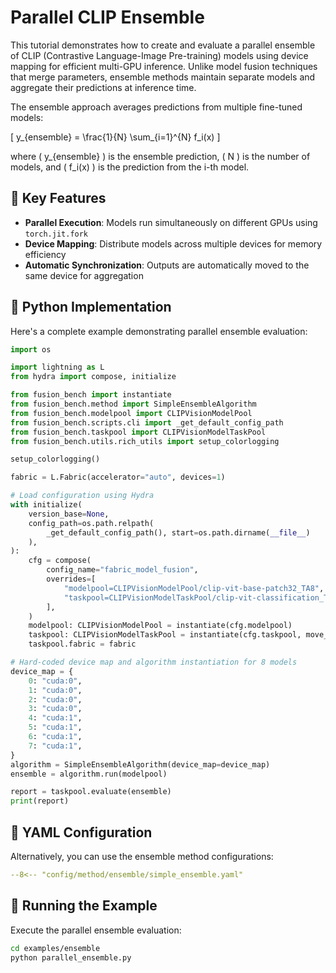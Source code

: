 # Parallel CLIP Ensemble

This tutorial demonstrates how to create and evaluate a parallel ensemble of CLIP (Contrastive Language-Image Pre-training) models using device mapping for efficient multi-GPU inference. Unlike model fusion techniques that merge parameters, ensemble methods maintain separate models and aggregate their predictions at inference time.

The ensemble approach averages predictions from multiple fine-tuned models:

\[
y_{ensemble} = \frac{1}{N} \sum_{i=1}^{N} f_i(x)
\]

where \( y_{ensemble} \) is the ensemble prediction, \( N \) is the number of models, and \( f_i(x) \) is the prediction from the i-th model.

## 🚀 Key Features

- **Parallel Execution**: Models run simultaneously on different GPUs using `torch.jit.fork`
- **Device Mapping**: Distribute models across multiple devices for memory efficiency
- **Automatic Synchronization**: Outputs are automatically moved to the same device for aggregation

## 🔧 Python Implementation

Here's a complete example demonstrating parallel ensemble evaluation:

```python title="examples/ensemble/parallel_ensemble.py" linenums="1"
import os

import lightning as L
from hydra import compose, initialize

from fusion_bench import instantiate
from fusion_bench.method import SimpleEnsembleAlgorithm
from fusion_bench.modelpool import CLIPVisionModelPool
from fusion_bench.scripts.cli import _get_default_config_path
from fusion_bench.taskpool import CLIPVisionModelTaskPool
from fusion_bench.utils.rich_utils import setup_colorlogging

setup_colorlogging()

fabric = L.Fabric(accelerator="auto", devices=1)

# Load configuration using Hydra
with initialize(
    version_base=None,
    config_path=os.path.relpath(
        _get_default_config_path(), start=os.path.dirname(__file__)
    ),
):
    cfg = compose(
        config_name="fabric_model_fusion",
        overrides=[
            "modelpool=CLIPVisionModelPool/clip-vit-base-patch32_TA8",
            "taskpool=CLIPVisionModelTaskPool/clip-vit-classification_TA8",
        ],
    )
    modelpool: CLIPVisionModelPool = instantiate(cfg.modelpool)
    taskpool: CLIPVisionModelTaskPool = instantiate(cfg.taskpool, move_to_device=False)
    taskpool.fabric = fabric

# Hard-coded device map and algorithm instantiation for 8 models
device_map = {
    0: "cuda:0",
    1: "cuda:0",
    2: "cuda:0",
    3: "cuda:0",
    4: "cuda:1",
    5: "cuda:1",
    6: "cuda:1",
    7: "cuda:1",
}
algorithm = SimpleEnsembleAlgorithm(device_map=device_map)
ensemble = algorithm.run(modelpool)

report = taskpool.evaluate(ensemble)
print(report)
```

## 🔧 YAML Configuration

Alternatively, you can use the ensemble method configurations:

```yaml title="config/method/ensemble/simple_ensemble.yaml"
--8<-- "config/method/ensemble/simple_ensemble.yaml"
```

## 🚀 Running the Example

Execute the parallel ensemble evaluation:

```bash
cd examples/ensemble
python parallel_ensemble.py
```
